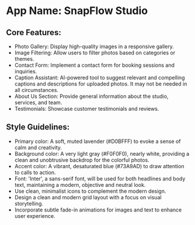 # **App Name**: SnapFlow Studio

## Core Features:

- Photo Gallery: Display high-quality images in a responsive gallery.
- Image Filtering: Allow users to filter photos based on categories or themes.
- Contact Form: Implement a contact form for booking sessions and inquiries.
- Caption Assistant: AI-powered tool to suggest relevant and compelling captions and descriptions for uploaded photos. It may not be needed in all circumstances.
- About Us Section: Provide general information about the studio, services, and team.
- Testimonials: Showcase customer testimonials and reviews.

## Style Guidelines:

- Primary color: A soft, muted lavender (#D0BFFF) to evoke a sense of calm and creativity.
- Background color: A very light gray (#F0F0F0), nearly white, providing a clean and unobtrusive backdrop for the colorful photos.
- Accent color: A vibrant, desaturated blue (#73A9AD) to draw attention to calls to action.
- Font: 'Inter', a sans-serif font, will be used for both headlines and body text, maintaining a modern, objective and neutral look.
- Use clean, minimalist icons to complement the modern design.
- Design a clean and modern grid layout with a focus on visual storytelling.
- Incorporate subtle fade-in animations for images and text to enhance user experience.